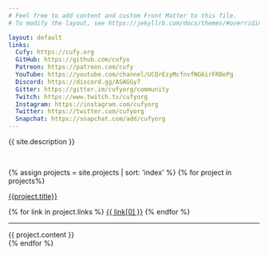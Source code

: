 ```yaml
---
# Feel free to add content and custom Front Matter to this file.
# To modify the layout, see https://jekyllrb.com/docs/themes/#overriding-theme-defaults

layout: default
links:
  Cufy: https://cufy.org
  GitHub: https://github.com/cufyx
  Patreon: https://patreon.com/cufy
  YouTube: https://youtube.com/channel/UCQrEzyMcfnvfNG6irFRBePg
  Discord: https://discord.gg/ASAGGy7
  Gitter: https://gitter.im/cufyorg/community
  Twitch: https://www.twitch.tv/cufyorg
  Instagram: https://instagram.com/cufyorg
  Twitter: https://twitter.com/cufyorg
  Snapchat: https://snapchat.com/add/cufyorg
---
```


{{ site.description }}

<br>

{% assign projects = site.projects | sort: 'index' %}
{% for project in projects%}

<a class="big_candy" href="{{project.href}}">{{project.title}}</a>
<div>
{% for link in project.links %}
<a class="small_candy" href="{{ link[1] }}">{{ link[0] }}</a>
{% endfor %}
</div>

---

{{ project.content }}
<br>
{% endfor %}